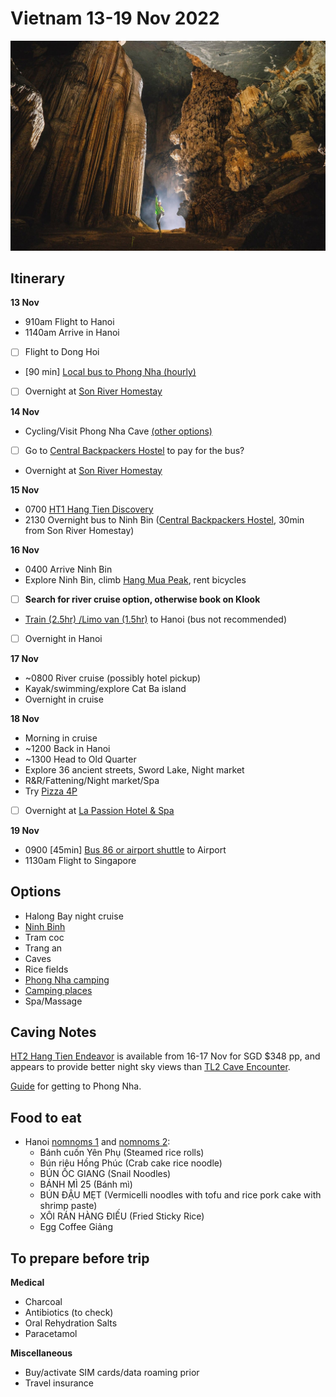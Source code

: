 # Vietnam 13-19 Nov 2022

![](/static/2022-08-22/hang-tien.jpg)

## Itinerary

**13 Nov**

-   910am Flight to Hanoi
-   1140am Arrive in Hanoi
-   [ ] Flight to Dong Hoi
-   \[90 min\] [Local bus to Phong Nha (hourly)][dong-hoi-to-phong-nha-bus]
-   [ ] Overnight at [Son River Homestay][son-river-homestay]

**14 Nov**

-   Cycling/Visit Phong Nha Cave [(other options)][phong-nha-things-todo]
-   [ ] Go to [Central Backpackers Hostel][central-backpackers-hostel] to pay for the bus?
-   Overnight at [Son River Homestay][son-river-homestay]

**15 Nov**

-   0700 [HT1 Hang Tien Discovery][ht1]
-   2130 Overnight bus to Ninh Bin ([Central Backpackers Hostel][central-backpackers-hostel], 30min from Son River Homestay)

**16 Nov**

-   0400 Arrive Ninh Bin
-   Explore Ninh Bin, climb [Hang Mua Peak][hang-mua], rent bicycles
-   [ ] **Search for river cruise option, otherwise book on Klook**
-   [Train (2.5hr) /Limo van (1.5hr)][ninhbin-to-hanoi] to Hanoi (bus not recommended)
-   [ ] Overnight in Hanoi

**17 Nov**

-   ~0800 River cruise (possibly hotel pickup)
-   Kayak/swimming/explore Cat Ba island
-   Overnight in cruise

**18 Nov**

-   Morning in cruise
-   ~1200 Back in Hanoi
-   ~1300 Head to Old Quarter
-   Explore 36 ancient streets, Sword Lake, Night market
-   R&R/Fattening/Night market/Spa
-   Try [Pizza 4P](https://g.page/pizza4psbaokhanh?share)
-   [ ] Overnight at [La Passion Hotel & Spa][la-passion-hotel]

**19 Nov**

-   0900 \[45min\] [Bus 86 or airport shuttle][airport-transfer] to Airport
-   1130am Flight to Singapore

## Options

-   Halong Bay night cruise
-   [Ninh Binh](https://www.thecrazytourist.com/25-best-things-to-do-in-ninh-binh-vietnam/)
-   Tram coc
-   Trang an
-   Caves
-   Rice fields
-   [Phong Nha camping](https://thesmartlocal.com/vietnam/camping-sites)
-   [Camping places](https://www.holidify.com/pages/camping-in-vietnam-2730.html)
-   Spa/Massage

## Caving Notes

[HT2 Hang Tien Endeavor][ht2] is available from 16-17 Nov for SGD $348 pp, and appears to provide better night sky views than [TL2 Cave Encounter](https://oxalisadventure.com/tour/tu-lan-cave-encounter/).

[Guide][phong-nha-travel] for getting to Phong Nha.

## Food to eat

-   Hanoi [nomnoms 1](https://www.youtube.com/watch?v=T0gwaAP5k9Y) and [nomnoms 2](https://www.youtube.com/watch?v=GL3mfWvsF24):
    -   Bánh cuốn Yên Phụ (Steamed rice rolls)
    -   Bún riêu Hồng Phúc (Crab cake rice noodle)
    -   BÚN ỐC GIANG (Snail Noodles)
    -   BÁNH MÌ 25 (Bánh mì)
    -   BÚN ĐẬU MẸT (Vermicelli noodles with tofu and rice pork cake with shrimp paste)
    -   XÔI RÁN HÀNG ĐIẾU (Fried Sticky Rice)
    -   Egg Coffee Giảng

## To prepare before trip

**Medical**

-   Charcoal
-   Antibiotics (to check)
-   Oral Rehydration Salts
-   Paracetamol

**Miscellaneous**

-   Buy/activate SIM cards/data roaming prior
-   Travel insurance

[airport-transfer]: https://www.bestpricetravel.com/travel-guide/bus-from-hanoi-airport-to-old-quarter-2642.html
[babylon]: https://www.booking.com/hotel/vn/babylon-premium-amp-spa.html?label=gog235jc-1DCAMooQFCC2pvaG9yLWJhaHJ1SDNYA2jJAYgBAZgBMbgBF8gBD9gBA-gBAfgBAogCAagCA7gCqpqimAbAAgHSAiQ3ODMzYWYyZC01N2E0LTQ2YmEtOWNmYy0yNjYwMjhmNDE4ZTnYAgTgAgE&sid=9b41df95f3c7ee83d4fe37873ebca795&aid=356980&ucfs=1&arphpl=1&checkin=2022-11-13&checkout=2022-11-14&dest_id=2096&dest_type=district&group_adults=2&req_adults=2&no_rooms=1&group_children=0&req_children=0&hpos=5&hapos=5&sr_order=popularity&srpvid=d4601285d8590018&srepoch=1661740685&all_sr_blocks=517400501_354375041_0_1_0&highlighted_blocks=517400501_354375041_0_1_0&matching_block_id=517400501_354375041_0_1_0&sr_pri_blocks=517400501_354375041_0_1_0__93372700&from_sustainable_property_sr=1&from=searchresults#hotelTmpl
[hanoi-hotels]: https://booking.com/cad5e8818594
[ht2]: https://oxalisadventure.com/tour/hang-tien-endeavor/
[phong-nha-homestay]: https://booking.com/80d5e29575d0ff
[phong-nha-travel]: https://oxalisadventure.com/arrival-departure-guide/
[sap-hotel]: https://www.booking.com/hotel/vn/essence-palace.html?aid=356980&label=gog235jc-1DCAMooQFCC2pvaG9yLWJhaHJ1SDNYA2jJAYgBAZgBMbgBF8gBD9gBA-gBAfgBAogCAagCA7gCqpqimAbAAgHSAiQ3ODMzYWYyZC01N2E0LTQ2YmEtOWNmYy0yNjYwMjhmNDE4ZTnYAgTgAgE&sid=9b41df95f3c7ee83d4fe37873ebca795&all_sr_blocks=111970635_348599926_0_10_0;checkin=2022-11-13;checkout=2022-11-14;dest_id=2096;dest_type=district;dist=0;group_adults=2;group_children=0;hapos=4;highlighted_blocks=111970635_348599926_0_10_0;hpos=4;matching_block_id=111970635_348599926_0_10_0;no_rooms=1;req_adults=2;req_children=0;room1=A%2CA;sb_price_type=total;sr_order=popularity;sr_pri_blocks=111970635_348599926_0_10_0__70012800;srepoch=1661740685;srpvid=d4601285d8590018;type=total;ucfs=1&#map_closed
[to-hanoi]: https://12go.asia/en/travel/phong-nha/hanoi?date=2022-11-17&people=2&direction=forward
[to-phong-nha]: https://12go.asia/en/travel/hanoi/dong-hoi?date=2022-11-14&people=2&direction=forward
[ht1]: https://oxalisadventure.com/tour/hang-tien-1-day-discovery/
[hang-mua]: https://dailytravelpill.com/mua-cave-view-to-remember-ninh-binh-province/
[son-river-homestay]: https://secure.booking.com/confirmation.html?aid=304142&label=gen173bo-1DCAEoggI46AdIM1gDaMkBiAEBmAExuAEZyAEP2AED6AEB-AEDiAIBmAIhqAIDuALFjISbBsACAdICJDJiNzNjZTk2LThkNGQtNGRiZS05OTgxLWE5YWZlMGIyMjFlMtgCBOACAQ&sid=0d7051f0b96730b2bc115a21606d5869&auth_key=0QRMHwMvRervm4hl&bp_travel_purpose=leisure&ges=148148.148148148&hostname=www.booking.com&rt_num_blocks=5&source=book&srpvid=f957526f2f950205&ua_created=0&
[la-passion-hotel]: https://secure.booking.com/myreservations.html?pbsource=booking_confirmation&bn=3569571980&pincode=5177
[tam-coc-hotel]: https://secure.booking.com/myreservations.html?pbsource=booking_confirmation&bn=2488056188&pincode=8239
[hanoi-amorita]: https://www.booking.com/hotel/vn/hanoi-royal-view.html?
[halong-bay-ticket]: ../static/2022-08-22/halong-bay.pdf
[halong-bay-tour]: https://www.klook.com/en-SG/activity/27812-ha-long-bay-day-tour-hanoi/?spm=Experience_SubVertical.Activity_LIST&clickId=fa825a4048
[dong-hoi-to-phong-nha-bus]: https://www.visitphongnha.com/plan-your-visit/getting-here/dong-hoi/
[central-backpackers-hostel]: https://goo.gl/maps/quDAvQ9Z5youMJai7
[ninhbin-to-hanoi]: https://www.geckoroutes.com/vietnam/ninh-binh-to-hanoi/
[phong-nha-things-todo]: https://vietnam.travel/things-to-do/complete-guide-phong-nha
